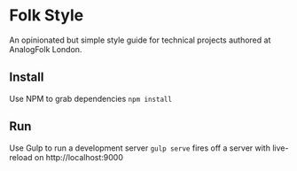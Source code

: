 # Folk Style

An opinionated but simple style guide for technical projects authored at
AnalogFolk London.

## Install

Use NPM to grab dependencies `npm install`

## Run

Use Gulp to run a development server `gulp serve` fires off a server with
live-reload on http://localhost:9000
